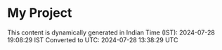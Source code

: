 # My Project

This content is dynamically generated in Indian Time (IST): 2024-07-28 19:08:29 IST
Converted to UTC: 2024-07-28 13:38:29 UTC
